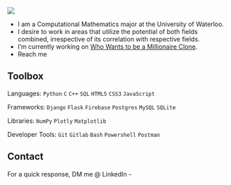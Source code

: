 <p align="left">
  <a href="https://github.com/steadyfall/">
    <img src="https://readme-typing-svg.demolab.com?font=Fira+Code&duration=4000&pause=500&random=false&width=435&lines=Hi+there+%F0%9F%91%8B;I+am+Himank+Dave.">
  </a>
</p>

- I am a Computational Mathematics major at the University of Waterloo.
- I desire to work in areas that utilize the potential of both fields combined, irrespective of its correlation with respective fields.
- I’m currently working on [Who Wants to be a Millionaire Clone](https://github.com/steadyfall/wwbm-webapp).
- Reach me 


## Toolbox
Languages: `Python` `C` `C++` `SQL` `HTML5` `CSS3` `JavaScript`

Frameworks: `Django` `Flask` `Firebase` `Postgres` `MySQL` `SQLite`

Libraries: `NumPy` `Plotly` `Matplotlib`

Developer Tools: `Git` `Gitlab` `Bash` `Powershell` `Postman`


## Contact
For a quick response, DM me @ LinkedIn - [<img src="https://github.com/yushi1007/yushi1007/blob/main/images/linkedin.png?raw=true" width="15">](https://linkedin.com/in/himank-dave)
